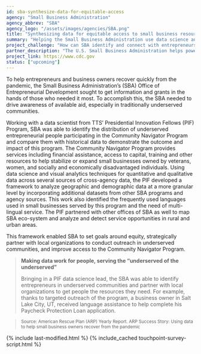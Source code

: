 ```yaml
---
id: sba-synthesize-data-for-equitable-access
agency: "Small Business Administration"
agency_abbrev: "SBA"
agency_logo: "/assets/images/agencies/SBA.png"
title: "Synthesizing data for equitable access to small business resources"
summary: "Helping the Small Business Administration use data science and visual analytics techniques across several sources of cross-agency data to better serve the needs of underserved small business owners."
project_challenge: "How can SBA identify and connect with entrepreneurs and business owners in greatest need – tapping into their community networks to help people keep their businesses going during the pandemic?"
partner_description: "The U.S. Small Business Administration helps power the American dream of business ownership.  As the only go-to resource and voice for small businesses backed by the strength of the federal government, the SBA empowers entrepreneurs and small business owners with the resources and support they need to start, grow, expand their businesses, or recover from a declared disaster. It delivers services through an extensive network of SBA field offices and partnerships with public and private organizations."
project_link: https://www.cdc.gov
status: ["upcoming"]
---
```

 To help entrepreneurs and business owners recover quickly from the pandemic, the Small Business Administration’s (SBA) Office of Entrepreneurial Development sought to get information and grants in the hands of those who needed it most. To accomplish this, the SBA needed to drive awareness of available aid, especially in traditionally underserved communities. 

Working with a data scientist from TTS’ Presidential Innovation Fellows (PIF) Program, SBA was able to identify the distribution of underserved entrepreneurial people participating in the Community Navigator Program and compare them with historical data to demonstrate the outcome and impact of this program. The Community Navigator Program provides services including financial assistance, access to capital, training and other resources to help stabilize or expand small businesses owned by veterans, women, and socially and economically disadvantaged individuals. Using data science and visual analytics techniques for quantitative and qualitative data across several sources of cross-agency data, the PIF developed a framework to analyze geographic and demographic data at a more granular level by incorporating additional datasets from other SBA programs and agency sources. This work also identified the frequently used languages used in small businesses served by this program and the need of multi-lingual service. The PIF partnered with other offices of SBA as well to map SBA eco-system and analyze and detect service opportunities in rural and urban areas.

This framework enabled SBA to set goals around equity, strategically partner with local organizations to conduct outreach in underserved communities, and improve access to the Community Navigator Program.

> <strong>Making data work for people, serving  the “underserved of the underserved”</strong> 
>
> Bringing in a PIF data science lead, the SBA was able to identify entrepreneurs in underserved communities and partner with local 
> organizations to get people the resources they need. For example, thanks to targeted outreach of the program, a business owner in Salt  Lake City, UT, received language assistance to help complete his Paycheck Protection Loan application.

 > <sub> Source: American Rescue Plan (ARP) Yearly Report. ARP Success Story: Using data to help small business owners recover from the pandemic </sub>


<section class="usa-section">
  <div class="grid-container">
    {% include last-modified.html %}
    {% include_cached touchpoint-survey-script.html %}
  </div>
</section>